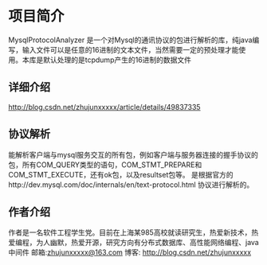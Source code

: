 # 项目简介
MysqlProtocolAnalyzer 是一个对Mysql的通讯协议的包进行解析的库，纯java编写，输入文件可以是任意的16进制的文本文件，当然需要一定的预处理才能使用。本库是默认处理的是tcpdump产生的16进制的数据文件
## 详细介绍
http://blog.csdn.net/zhujunxxxxx/article/details/49837335
## 协议解析
能解析客户端与mysql服务交互的所有包，例如客户端与服务器连接的握手协议的包，所有COM_QUERY类型的语句，COM_STMT_PREPARE和COM_STMT_EXECUTE，还有ok包，以及resultset包等。
是根据官方的http://dev.mysql.com/doc/internals/en/text-protocol.html 协议进行解析的。
## 作者介绍
作者是一名软件工程学生党。目前在上海某985高校就读研究生，热爱新技术，热爱编程，为人幽默，热爱开源，研究方向有分布式数据库、高性能网络编程、java中间件 邮箱:zhujunxxxxx@163.com 博客: http://blog.csdn.net/zhujunxxxxx 
